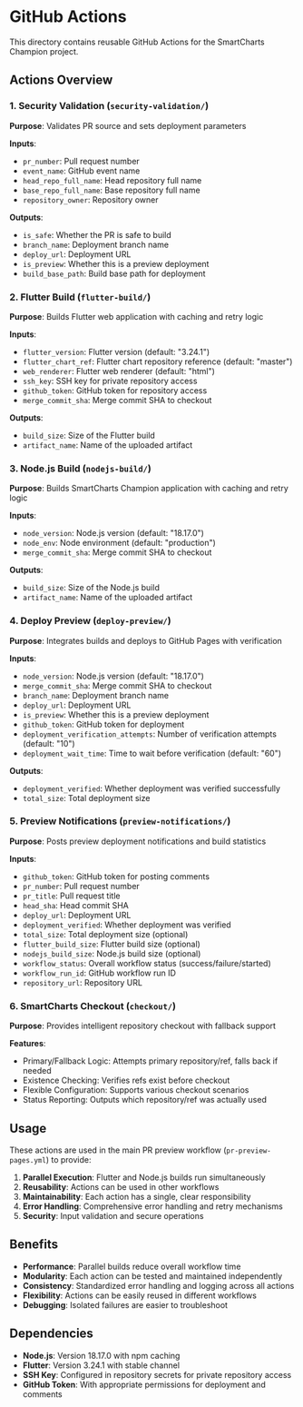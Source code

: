 # GitHub Actions

This directory contains reusable GitHub Actions for the SmartCharts Champion project.

## Actions Overview

### 1. Security Validation (`security-validation/`)
**Purpose**: Validates PR source and sets deployment parameters

**Inputs**:
- `pr_number`: Pull request number
- `event_name`: GitHub event name
- `head_repo_full_name`: Head repository full name
- `base_repo_full_name`: Base repository full name
- `repository_owner`: Repository owner

**Outputs**:
- `is_safe`: Whether the PR is safe to build
- `branch_name`: Deployment branch name
- `deploy_url`: Deployment URL
- `is_preview`: Whether this is a preview deployment
- `build_base_path`: Build base path for deployment

### 2. Flutter Build (`flutter-build/`)
**Purpose**: Builds Flutter web application with caching and retry logic

**Inputs**:
- `flutter_version`: Flutter version (default: "3.24.1")
- `flutter_chart_ref`: Flutter chart repository reference (default: "master")
- `web_renderer`: Flutter web renderer (default: "html")
- `ssh_key`: SSH key for private repository access
- `github_token`: GitHub token for repository access
- `merge_commit_sha`: Merge commit SHA to checkout

**Outputs**:
- `build_size`: Size of the Flutter build
- `artifact_name`: Name of the uploaded artifact

### 3. Node.js Build (`nodejs-build/`)
**Purpose**: Builds SmartCharts Champion application with caching and retry logic

**Inputs**:
- `node_version`: Node.js version (default: "18.17.0")
- `node_env`: Node environment (default: "production")
- `merge_commit_sha`: Merge commit SHA to checkout

**Outputs**:
- `build_size`: Size of the Node.js build
- `artifact_name`: Name of the uploaded artifact

### 4. Deploy Preview (`deploy-preview/`)
**Purpose**: Integrates builds and deploys to GitHub Pages with verification

**Inputs**:
- `node_version`: Node.js version (default: "18.17.0")
- `merge_commit_sha`: Merge commit SHA to checkout
- `branch_name`: Deployment branch name
- `deploy_url`: Deployment URL
- `is_preview`: Whether this is a preview deployment
- `github_token`: GitHub token for deployment
- `deployment_verification_attempts`: Number of verification attempts (default: "10")
- `deployment_wait_time`: Time to wait before verification (default: "60")

**Outputs**:
- `deployment_verified`: Whether deployment was verified successfully
- `total_size`: Total deployment size

### 5. Preview Notifications (`preview-notifications/`)
**Purpose**: Posts preview deployment notifications and build statistics

**Inputs**:
- `github_token`: GitHub token for posting comments
- `pr_number`: Pull request number
- `pr_title`: Pull request title
- `head_sha`: Head commit SHA
- `deploy_url`: Deployment URL
- `deployment_verified`: Whether deployment was verified
- `total_size`: Total deployment size (optional)
- `flutter_build_size`: Flutter build size (optional)
- `nodejs_build_size`: Node.js build size (optional)
- `workflow_status`: Overall workflow status (success/failure/started)
- `workflow_run_id`: GitHub workflow run ID
- `repository_url`: Repository URL

### 6. SmartCharts Checkout (`checkout/`)
**Purpose**: Provides intelligent repository checkout with fallback support

**Features**:
- Primary/Fallback Logic: Attempts primary repository/ref, falls back if needed
- Existence Checking: Verifies refs exist before checkout
- Flexible Configuration: Supports various checkout scenarios
- Status Reporting: Outputs which repository/ref was actually used

## Usage

These actions are used in the main PR preview workflow (`pr-preview-pages.yml`) to provide:

1. **Parallel Execution**: Flutter and Node.js builds run simultaneously
2. **Reusability**: Actions can be used in other workflows
3. **Maintainability**: Each action has a single, clear responsibility
4. **Error Handling**: Comprehensive error handling and retry mechanisms
5. **Security**: Input validation and secure operations

## Benefits

- **Performance**: Parallel builds reduce overall workflow time
- **Modularity**: Each action can be tested and maintained independently
- **Consistency**: Standardized error handling and logging across all actions
- **Flexibility**: Actions can be easily reused in different workflows
- **Debugging**: Isolated failures are easier to troubleshoot

## Dependencies

- **Node.js**: Version 18.17.0 with npm caching
- **Flutter**: Version 3.24.1 with stable channel
- **SSH Key**: Configured in repository secrets for private repository access
- **GitHub Token**: With appropriate permissions for deployment and comments
